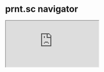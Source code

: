 <!DOCTYPE html>
<html>
 <head>
   <link rel="import" href="https://prnt.sc/aa0043">
  </head>
<body>

<h1>prnt.sc navigator</h1>

<iframe src="https://prnt.sc/aa0043" title="PRNT.SC">
</iframe>

  <script>
    var link = document.querySelector('link[rel="import"]');
    var content = link.import;

    // Grab DOM from warning.html's document.
    var el = content.querySelector('.under-image');

    document.body.appendChild(el.cloneNode(true));
  </script>
</body>
</html>

